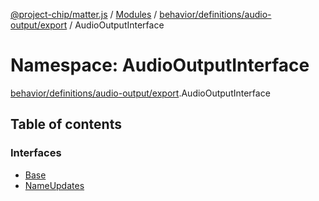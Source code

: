 [@project-chip/matter.js](../README.md) / [Modules](../modules.md) / [behavior/definitions/audio-output/export](behavior_definitions_audio_output_export.md) / AudioOutputInterface

# Namespace: AudioOutputInterface

[behavior/definitions/audio-output/export](behavior_definitions_audio_output_export.md).AudioOutputInterface

## Table of contents

### Interfaces

- [Base](../interfaces/behavior_definitions_audio_output_export.AudioOutputInterface.Base.md)
- [NameUpdates](../interfaces/behavior_definitions_audio_output_export.AudioOutputInterface.NameUpdates.md)
